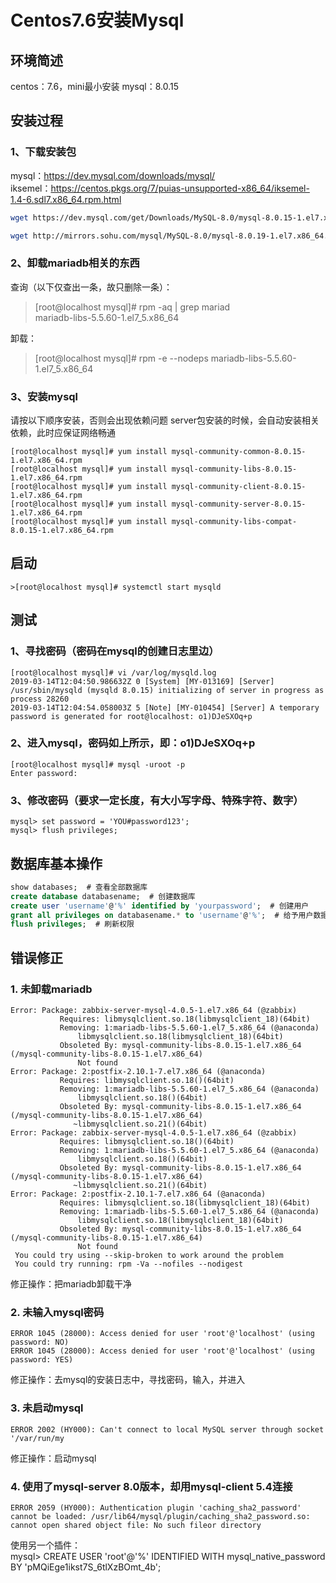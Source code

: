 # Centos7.6安装Mysql

## 环境简述

centos：7.6，mini最小安装
mysql：8.0.15

## 安装过程

### 1、下载安装包

mysql：<https://dev.mysql.com/downloads/mysql/>  
iksemel：<https://centos.pkgs.org/7/puias-unsupported-x86_64/iksemel-1.4-6.sdl7.x86_64.rpm.html>

``` bash
wget https://dev.mysql.com/get/Downloads/MySQL-8.0/mysql-8.0.15-1.el7.x86_64.rpm-bundle.tar

wget http://mirrors.sohu.com/mysql/MySQL-8.0/mysql-8.0.19-1.el7.x86_64.rpm-bundle.tar  # 国内的下载连接
```

### 2、卸载mariadb相关的东西

查询（以下仅查出一条，故只删除一条）：
>[root@localhost mysql]# rpm -aq | grep mariad  
>mariadb-libs-5.5.60-1.el7_5.x86_64

卸载：
>[root@localhost mysql]# rpm -e --nodeps mariadb-libs-5.5.60-1.el7_5.x86_64  

### 3、安装mysql

请按以下顺序安装，否则会出现依赖问题
server包安装的时候，会自动安装相关依赖，此时应保证网络畅通

``` shell
[root@localhost mysql]# yum install mysql-community-common-8.0.15-1.el7.x86_64.rpm
[root@localhost mysql]# yum install mysql-community-libs-8.0.15-1.el7.x86_64.rpm
[root@localhost mysql]# yum install mysql-community-client-8.0.15-1.el7.x86_64.rpm
[root@localhost mysql]# yum install mysql-community-server-8.0.15-1.el7.x86_64.rpm
[root@localhost mysql]# yum install mysql-community-libs-compat-8.0.15-1.el7.x86_64.rpm
```

## 启动

``` shell
>[root@localhost mysql]# systemctl start mysqld
```

## 测试

### 1、寻找密码（密码在mysql的创建日志里边）

``` shell
[root@localhost mysql]# vi /var/log/mysqld.log  
2019-03-14T12:04:50.986632Z 0 [System] [MY-013169] [Server] /usr/sbin/mysqld (mysqld 8.0.15) initializing of server in progress as process 28260  
2019-03-14T12:04:54.058003Z 5 [Note] [MY-010454] [Server] A temporary password is generated for root@localhost: o1)DJeSXOq+p
```

### 2、进入mysql，密码如上所示，即：o1)DJeSXOq+p

``` shell
[root@localhost mysql]# mysql -uroot -p  
Enter password:
```

### 3、修改密码（要求一定长度，有大小写字母、特殊字符、数字）

``` shell
mysql> set password = 'YOU#password123';
mysql> flush privileges;
```

## 数据库基本操作

``` sql
show databases;  # 查看全部数据库
create database databasename;  # 创建数据库
create user 'username'@'%' identified by 'yourpassword';  # 创建用户
grant all privileges on databasename.* to 'username'@'%';  # 给予用户数据库的全部权限。完成后，记得刷新
flush privileges;  # 刷新权限
```

## 错误修正

### 1. 未卸载mariadb

```shell
Error: Package: zabbix-server-mysql-4.0.5-1.el7.x86_64 (@zabbix)  
           Requires: libmysqlclient.so.18(libmysqlclient_18)(64bit)  
           Removing: 1:mariadb-libs-5.5.60-1.el7_5.x86_64 (@anaconda)  
               libmysqlclient.so.18(libmysqlclient_18)(64bit)  
           Obsoleted By: mysql-community-libs-8.0.15-1.el7.x86_64 (/mysql-community-libs-8.0.15-1.el7.x86_64)  
               Not found  
Error: Package: 2:postfix-2.10.1-7.el7.x86_64 (@anaconda)  
           Requires: libmysqlclient.so.18()(64bit)  
           Removing: 1:mariadb-libs-5.5.60-1.el7_5.x86_64 (@anaconda)  
               libmysqlclient.so.18()(64bit)  
           Obsoleted By: mysql-community-libs-8.0.15-1.el7.x86_64 (/mysql-community-libs-8.0.15-1.el7.x86_64)  
              ~libmysqlclient.so.21()(64bit)  
Error: Package: zabbix-server-mysql-4.0.5-1.el7.x86_64 (@zabbix)  
           Requires: libmysqlclient.so.18()(64bit)  
           Removing: 1:mariadb-libs-5.5.60-1.el7_5.x86_64 (@anaconda)  
               libmysqlclient.so.18()(64bit)  
           Obsoleted By: mysql-community-libs-8.0.15-1.el7.x86_64 (/mysql-community-libs-8.0.15-1.el7.x86_64)  
              ~libmysqlclient.so.21()(64bit)  
Error: Package: 2:postfix-2.10.1-7.el7.x86_64 (@anaconda)  
           Requires: libmysqlclient.so.18(libmysqlclient_18)(64bit)  
           Removing: 1:mariadb-libs-5.5.60-1.el7_5.x86_64 (@anaconda)  
               libmysqlclient.so.18(libmysqlclient_18)(64bit)  
           Obsoleted By: mysql-community-libs-8.0.15-1.el7.x86_64 (/mysql-community-libs-8.0.15-1.el7.x86_64)  
               Not found  
 You could try using --skip-broken to work around the problem  
 You could try running: rpm -Va --nofiles --nodigest  
```

 修正操作：把mariadb卸载干净

### 2. 未输入mysql密码

```shell
ERROR 1045 (28000): Access denied for user 'root'@'localhost' (using password: NO)  
ERROR 1045 (28000): Access denied for user 'root'@'localhost' (using password: YES)  
```

修正操作：去mysql的安装日志中，寻找密码，输入，并进入

### 3. 未启动mysql

```shell
ERROR 2002 (HY000): Can't connect to local MySQL server through socket '/var/run/my
```

修正操作：启动mysql

### 4. 使用了mysql-server 8.0版本，却用mysql-client 5.4连接

```shell
ERROR 2059 (HY000): Authentication plugin 'caching_sha2_password' cannot be loaded: /usr/lib64/mysql/plugin/caching_sha2_password.so: cannot open shared object file: No such fileor directory
```

使用另一个插件：  
mysql> CREATE USER 'root'@'%' IDENTIFIED WITH mysql_native_password BY 'pMQiEge1ikst7S_6tlXzBOmt_4b';